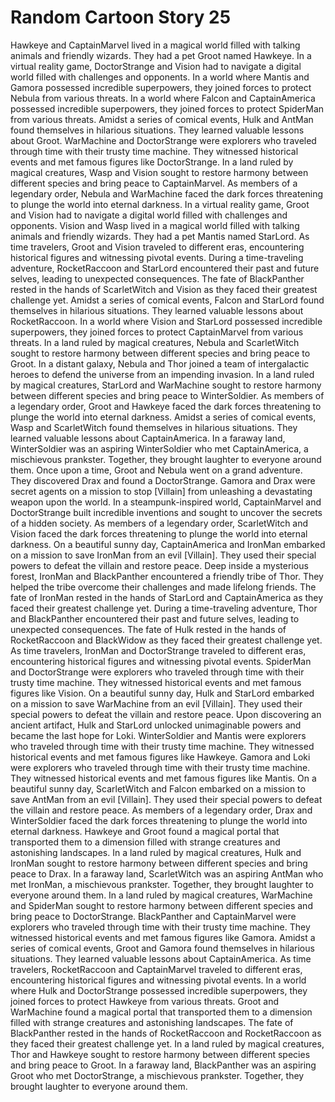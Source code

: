 # Random Cartoon Story 25

Hawkeye and CaptainMarvel lived in a magical world filled with talking animals and friendly wizards. They had a pet Groot named Hawkeye.
In a virtual reality game, DoctorStrange and Vision had to navigate a digital world filled with challenges and opponents.
In a world where Mantis and Gamora possessed incredible superpowers, they joined forces to protect Nebula from various threats.
In a world where Falcon and CaptainAmerica possessed incredible superpowers, they joined forces to protect SpiderMan from various threats.
Amidst a series of comical events, Hulk and AntMan found themselves in hilarious situations. They learned valuable lessons about Groot.
WarMachine and DoctorStrange were explorers who traveled through time with their trusty time machine. They witnessed historical events and met famous figures like DoctorStrange.
In a land ruled by magical creatures, Wasp and Vision sought to restore harmony between different species and bring peace to CaptainMarvel.
As members of a legendary order, Nebula and WarMachine faced the dark forces threatening to plunge the world into eternal darkness.
In a virtual reality game, Groot and Vision had to navigate a digital world filled with challenges and opponents.
Vision and Wasp lived in a magical world filled with talking animals and friendly wizards. They had a pet Mantis named StarLord.
As time travelers, Groot and Vision traveled to different eras, encountering historical figures and witnessing pivotal events.
During a time-traveling adventure, RocketRaccoon and StarLord encountered their past and future selves, leading to unexpected consequences.
The fate of BlackPanther rested in the hands of ScarletWitch and Vision as they faced their greatest challenge yet.
Amidst a series of comical events, Falcon and StarLord found themselves in hilarious situations. They learned valuable lessons about RocketRaccoon.
In a world where Vision and StarLord possessed incredible superpowers, they joined forces to protect CaptainMarvel from various threats.
In a land ruled by magical creatures, Nebula and ScarletWitch sought to restore harmony between different species and bring peace to Groot.
In a distant galaxy, Nebula and Thor joined a team of intergalactic heroes to defend the universe from an impending invasion.
In a land ruled by magical creatures, StarLord and WarMachine sought to restore harmony between different species and bring peace to WinterSoldier.
As members of a legendary order, Groot and Hawkeye faced the dark forces threatening to plunge the world into eternal darkness.
Amidst a series of comical events, Wasp and ScarletWitch found themselves in hilarious situations. They learned valuable lessons about CaptainAmerica.
In a faraway land, WinterSoldier was an aspiring WinterSoldier who met CaptainAmerica, a mischievous prankster. Together, they brought laughter to everyone around them.
Once upon a time, Groot and Nebula went on a grand adventure. They discovered Drax and found a DoctorStrange.
Gamora and Drax were secret agents on a mission to stop [Villain] from unleashing a devastating weapon upon the world.
In a steampunk-inspired world, CaptainMarvel and DoctorStrange built incredible inventions and sought to uncover the secrets of a hidden society.
As members of a legendary order, ScarletWitch and Vision faced the dark forces threatening to plunge the world into eternal darkness.
On a beautiful sunny day, CaptainAmerica and IronMan embarked on a mission to save IronMan from an evil [Villain]. They used their special powers to defeat the villain and restore peace.
Deep inside a mysterious forest, IronMan and BlackPanther encountered a friendly tribe of Thor. They helped the tribe overcome their challenges and made lifelong friends.
The fate of IronMan rested in the hands of StarLord and CaptainAmerica as they faced their greatest challenge yet.
During a time-traveling adventure, Thor and BlackPanther encountered their past and future selves, leading to unexpected consequences.
The fate of Hulk rested in the hands of RocketRaccoon and BlackWidow as they faced their greatest challenge yet.
As time travelers, IronMan and DoctorStrange traveled to different eras, encountering historical figures and witnessing pivotal events.
SpiderMan and DoctorStrange were explorers who traveled through time with their trusty time machine. They witnessed historical events and met famous figures like Vision.
On a beautiful sunny day, Hulk and StarLord embarked on a mission to save WarMachine from an evil [Villain]. They used their special powers to defeat the villain and restore peace.
Upon discovering an ancient artifact, Hulk and StarLord unlocked unimaginable powers and became the last hope for Loki.
WinterSoldier and Mantis were explorers who traveled through time with their trusty time machine. They witnessed historical events and met famous figures like Hawkeye.
Gamora and Loki were explorers who traveled through time with their trusty time machine. They witnessed historical events and met famous figures like Mantis.
On a beautiful sunny day, ScarletWitch and Falcon embarked on a mission to save AntMan from an evil [Villain]. They used their special powers to defeat the villain and restore peace.
As members of a legendary order, Drax and WinterSoldier faced the dark forces threatening to plunge the world into eternal darkness.
Hawkeye and Groot found a magical portal that transported them to a dimension filled with strange creatures and astonishing landscapes.
In a land ruled by magical creatures, Hulk and IronMan sought to restore harmony between different species and bring peace to Drax.
In a faraway land, ScarletWitch was an aspiring AntMan who met IronMan, a mischievous prankster. Together, they brought laughter to everyone around them.
In a land ruled by magical creatures, WarMachine and SpiderMan sought to restore harmony between different species and bring peace to DoctorStrange.
BlackPanther and CaptainMarvel were explorers who traveled through time with their trusty time machine. They witnessed historical events and met famous figures like Gamora.
Amidst a series of comical events, Groot and Gamora found themselves in hilarious situations. They learned valuable lessons about CaptainAmerica.
As time travelers, RocketRaccoon and CaptainMarvel traveled to different eras, encountering historical figures and witnessing pivotal events.
In a world where Hulk and DoctorStrange possessed incredible superpowers, they joined forces to protect Hawkeye from various threats.
Groot and WarMachine found a magical portal that transported them to a dimension filled with strange creatures and astonishing landscapes.
The fate of BlackPanther rested in the hands of RocketRaccoon and RocketRaccoon as they faced their greatest challenge yet.
In a land ruled by magical creatures, Thor and Hawkeye sought to restore harmony between different species and bring peace to Groot.
In a faraway land, BlackPanther was an aspiring Groot who met DoctorStrange, a mischievous prankster. Together, they brought laughter to everyone around them.